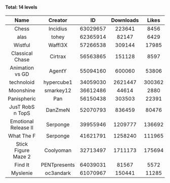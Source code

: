 #### Total: 14 levels

| Name | Creator | ID | Downloads | Likes |
|:---:|:---:|:---:|:---:|:---:|
| Chess | Incidius | 63029657 | 223641 | 8456
| alas | tohey | 62365914 | 82147 | 6429
| Wistful | Waffl3X | 57266538 | 309144 | 17985
| Classical Chase | Cirtrax | 56563865 | 151128 | 8597
| Animation vs GD | AgentY | 55094160 | 600060 | 53806
| technoloid | hypercube1 | 34059030 | 2621447 | 300362
| Moonshine | smarkey12 | 36612486 | 44614 | 2880
| Panispheric | Pan | 56150438 | 303503 | 22391
| JusT RobS n TopS | DanZmeN | 52070793 | 836459 | 80476
| Emotional Release II | Serponge | 39955946 | 1209777 | 136692
| What The F | Serponge | 41621791 | 1258240 | 111965
| Stick Figure Maze 2 | Coolyoman | 32713497 | 1711173 | 175694
| Find It | PENTpresents | 64039031 | 81567 | 5572
| Myslenie | oc3andark | 61070967 | 150441 | 11285

